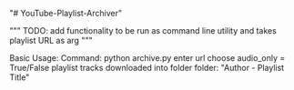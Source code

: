 "# YouTube-Playlist-Archiver" 

"""
TODO:
add functionality to be run as command line utility and takes playlist URL as arg
"""

Basic Usage:
    Command: python archive.py
        enter url
        choose audio_only = True/False
        playlist tracks downloaded into folder
            folder: "Author - Playlist Title"